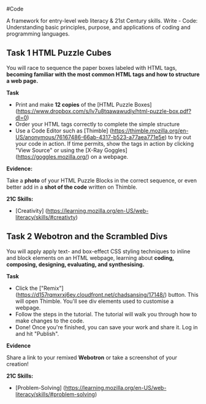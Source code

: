 #Code

A framework for entry-level web literacy & 21st Century skills. Write - Code: Understanding basic principles, purpose, and applications of coding and programming languages.

## Task 1 HTML Puzzle Cubes
You will race to sequence the paper boxes labeled with HTML tags, **becoming familiar with the most common HTML tags and how to structure a web page.**

**Task**

* Print and make **12 copies** of the [HTML Puzzle Boxes] (https://www.dropbox.com/s/lv7u8tqawawudiy/html-puzzle-box.pdf?dl=0)
* Order your HTML tags correctly to complete the simple structure
* Use a Code Editor such as [Thimble] (https://thimble.mozilla.org/en-US/anonymous/76167486-66ab-4317-b523-a77aea771e5e) to try out your code in action. If time permits, show the tags in action by clicking "View Source" or using the [X-Ray Goggles] (https://goggles.mozilla.org/) on a webpage.

**Evidence:**

Take a **photo** of your HTML Puzzle Blocks in the correct sequence, or even better add in a **shot of the code** written on Thimble.

**21C Skills:** 

* [Creativity] (https://learning.mozilla.org/en-US/web-literacy/skills/#creativty)

## Task 2 Webotron and the Scrambled Divs
You will apply apply text- and box-effect CSS styling techniques to inline and block elements on an HTML webpage, learning about **coding, composing, designing, evaluating, and synthesising.**

**Task**
* Click the ["Remix"] (https://d157rqmxrxj6ey.cloudfront.net/chadsansing/17148/) button. This will open Thimble. You'll see div elements used to customise a webpage.
* Follow the steps in the tutorial. The tutorial will walk you through how to make changes to the code.
* Done! Once you're finished, you can save your work and share it. Log in and hit "Publish".

**Evidence**

Share a link to your remixed **Webotron** or take a screenshot of your creation!

**21C Skills:**

* [Problem-Solving] (https://learning.mozilla.org/en-US/web-literacy/skills/#problem-solving)
